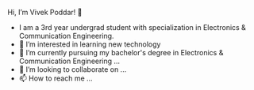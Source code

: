 Hi, I’m Vivek Poddar! 👋 
- I am a 3rd year undergrad student with specialization in Electronics & Communication Engineering.
- 👀 I’m interested in learning new technology
- 🌱 I’m currently pursuing my bachelor's degree in Electronics & Communication Engineering ...
- 💞️ I’m looking to collaborate on ...
- 📫 How to reach me ...


<!---
10vivekpoddar/10vivekpoddar is a ✨ special ✨ repository because its `README.md` (this file) appears on your GitHub profile.
You can click the Preview link to take a look at your changes.
--->
